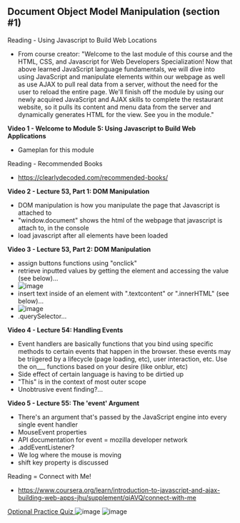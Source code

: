 ## Document Object Model Manipulation (section #1)

Reading - Using Javascript to Build Web Locations
- From course creator: "Welcome to the last module of this course and the HTML, CSS, and Javascript for Web Developers Specialization! Now that above learned JavaScript language fundamentals, we will dive into using JavaScript and manipulate elements within our webpage as well as use AJAX to pull real data from a server, without the need for the user to reload the entire page. We'll finish off the module by using our newly acquired JavaScript and AJAX skills to complete the restaurant website, so it pulls its content and menu data from the server and dynamically generates HTML for the view. See you in the module."

**Video 1 - Welcome to Module 5: Using Javascript to Build Web Applications**
- Gameplan for this module

Reading - Recommended Books
- https://clearlydecoded.com/recommended-books/

**Video 2 - Lecture 53, Part 1: DOM Manipulation**
- DOM manipulation is how you manipulate the page that Javascript is attached to
- "window.document" shows the html of the webpage that javascript is attach to, in the console
- load javascript after all elements have been loaded

**Video 3 - Lecture 53, Part 2: DOM Manipulation**
- assign buttons functions using "onclick"
- retrieve inputted values by getting the element and accessing the value (see below)...
- ![image](https://github.com/user-attachments/assets/7d76bd37-4e71-4ff6-b648-92d74f797f4d)
- insert text inside of an element with ".textcontent" or ".innerHTML" (see below)...
- ![image](https://github.com/user-attachments/assets/4ff27fb5-53a8-4b28-8c59-06df5c856533)
- .querySelector...

**Video 4 - Lecture 54: Handling Events**
- Event handlers are basically functions that you bind using specific methods to certain events that happen in the browser. these events may be triigered by a lifecycle (page loading, etc), user interaction, etc. Use the on___ functions based on your desire (like onblur, etc)
- Side effect of certain language is having to be dirtied up
- "This" is in the context of most outer scope
- Unobtrusive event finding?...

**Video 5 - Lecture 55: The 'event' Argument**
- There's an argument that's passed by the JavaScript engine into every single event handler
- MouseEvent properties
- API documentation for event = mozilla developer network
- .addEventListener?
- We log where the mouse is moving
- shift key property is discussed

Reading = Connect with Me!
- https://www.coursera.org/learn/introduction-to-javascript-and-ajax-building-web-apps-jhu/supplement/qiAVQ/connect-with-me

<ins> Optional Practice Quiz </ins>
![image](https://github.com/user-attachments/assets/db902d49-a685-4257-b452-22343885bcda)
![image](https://github.com/user-attachments/assets/bd966134-15cc-4cb8-b4fd-b8102f5a87d5)



